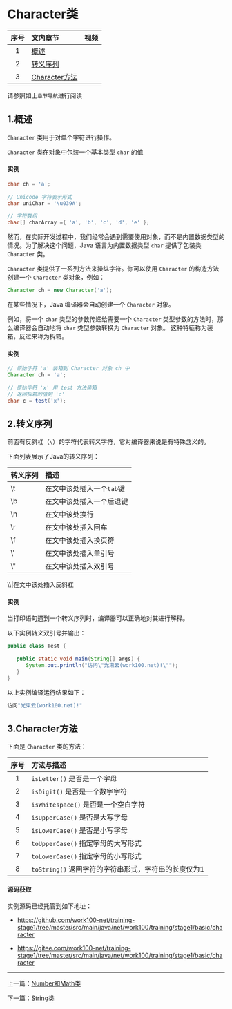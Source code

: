 
# <a id="Character类" style="padding-top: 60px;">Character类</a>

序号|文内章节|视频
:---:|:---|:---
1|[概述](#概述)|
2|[转义序列](#转义序列)|
3|[Character方法](#Character方法)|

请参照如上`章节导航`进行阅读


## <a id="概述" style="padding-top: 60px;">1.概述</a>

`Character` 类用于对单个字符进行操作。

`Character` 类在对象中包装一个基本类型 `char` 的值

#### 实例

```java
char ch = 'a';
 
// Unicode 字符表示形式
char uniChar = '\u039A'; 
 
// 字符数组
char[] charArray ={ 'a', 'b', 'c', 'd', 'e' };
```

然而，在实际开发过程中，我们经常会遇到需要使用对象，而不是内置数据类型的情况。为了解决这个问题，Java 语言为内置数据类型 `char` 提供了包装类 `Character` 类。

`Character` 类提供了一系列方法来操纵字符。你可以使用 `Character` 的构造方法创建一个 `Character` 类对象，例如：

```java
Character ch = new Character('a');
```

在某些情况下，Java 编译器会自动创建一个 `Character` 对象。

例如，将一个 `char` 类型的参数传递给需要一个 `Character` 类型参数的方法时，那么编译器会自动地将 `char` 类型参数转换为 `Character` 对象。 这种特征称为装箱，反过来称为拆箱。

#### 实例

```java
// 原始字符 'a' 装箱到 Character 对象 ch 中
Character ch = 'a';
 
// 原始字符 'x' 用 test 方法装箱
// 返回拆箱的值到 'c'
char c = test('x');
```


## <a id="转义序列" style="padding-top: 60px;">2.转义序列</a>

前面有反斜杠（`\`）的字符代表转义字符，它对编译器来说是有特殊含义的。

下面列表展示了Java的转义序列：

转义序列|描述
:-|:-
\t|在文中该处插入一个`tab`键
\b|在文中该处插入一个后退键
\n|在文中该处换行
\r|在文中该处插入回车
\f|在文中该处插入换页符
\\'|在文中该处插入单引号
\\"|在文中该处插入双引号
\\\\|在文中该处插入反斜杠

#### 实例

当打印语句遇到一个转义序列时，编译器可以正确地对其进行解释。

以下实例转义双引号并输出：

```java
public class Test {
 
   public static void main(String[] args) {
      System.out.println("访问\"光束云(work100.net)!\"");
   }
}
```

以上实例编译运行结果如下：

```cmd
访问"光束云(work100.net)!"
```


## <a id="Character方法" style="padding-top: 60px;">3.Character方法</a>

下面是 `Character` 类的方法：

序号|方法与描述
:-:|:-
1|`isLetter()` 是否是一个字母
2|`isDigit()` 是否是一个数字字符
3|`isWhitespace()` 是否是一个空白字符
4|`isUpperCase()` 是否是大写字母
5|`isLowerCase()` 是否是小写字母
6|`toUpperCase()` 指定字母的大写形式
7|`toLowerCase()` 指定字母的小写形式
8|`toString()` 返回字符的字符串形式，字符串的长度仅为1


#### 源码获取

实例源码已经托管到如下地址：

- <a href="https://github.com/work100-net/training-stage1/tree/master/src/main/java/net/work100/training/stage1/basic/character" target="_blank">https://github.com/work100-net/training-stage1/tree/master/src/main/java/net/work100/training/stage1/basic/character</a>

- <a href="https://gitee.com/work100-net/training-stage1/tree/master/src/main/java/net/work100/training/stage1/basic/character" target="_blank">https://gitee.com/work100-net/training-stage1/tree/master/src/main/java/net/work100/training/stage1/basic/character</a>

----------

上一篇：[Number和Math类](/training/java-number-math.html "Number和Math类 - 语言基础 - Java入门 - 免费课程 - 光束云 - work100.net")

下一篇：[String类](/training/java-string.html "String类 - 语言基础 - Java入门 - 免费课程 - 光束云 - work100.net")
